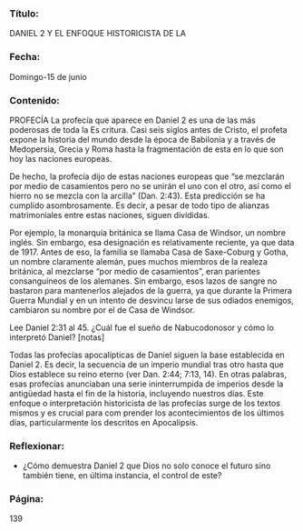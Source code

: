 ### Título:

DANIEL 2 Y EL ENFOQUE HISTORICISTA DE LA

### Fecha:

Domingo-15 de junio

### Contenido:

PROFECÍA
La profecía que aparece en Daniel 2 es una de las más poderosas de toda la Es­
critura. Casi seis siglos antes de Cristo, el profeta expone la historia del mundo
desde la época de Babilonia y a través de Medopersia, Grecia y Roma hasta la
fragmentación de esta en lo que son hoy las naciones europeas.

De hecho, la profecía dijo de estas naciones europeas que “se mezclarán
por medio de casamientos pero no se unirán el uno con el otro, así como el
hierro no se mezcla con la arcilla” (Dan. 2:43). Esta predicción se ha cumplido
asombrosamente. Es decir, a pesar de todo tipo de alianzas matrimoniales entre
estas naciones, siguen divididas.

Por ejemplo, la monarquía británica se llama Casa de Windsor, un nombre
inglés. Sin embargo, esa designación es relativamente reciente, ya que data de 1917. Antes de eso, la familia se llamaba Casa de Saxe-Coburg y Gotha, un nombre
claramente alemán, pues muchos miembros de la realeza británica, al mezclarse
“por medio de casamientos”, eran parientes consanguíneos de los alemanes.
Sin embargo, esos lazos de sangre no bastaron para mantenerlos alejados de la
guerra, ya que durante la Primera Guerra Mundial y en un intento de desvincu­
larse de sus odiados enemigos, cambiaron su nombre por el de Casa de Windsor.

Lee Daniel 2:31 al 45. ¿Cuál fue el sueño de Nabucodonosor y cómo lo
interpretó Daniel? [notas]

Todas las profecías apocalípticas de Daniel siguen la base establecida en
Daniel 2. Es decir, la secuencia de un imperio mundial tras otro hasta que Dios
establece su reino eterno (ver Dan. 2:44; 7:13, 14). En otras palabras, esas profecías
anunciaban una serie ininterrumpida de imperios desde la antigüedad hasta
el fin de la historia, incluyendo nuestros días. Este enfoque o interpretación
historicista de las profecías surge de los textos mismos y es crucial para com­
prender los acontecimientos de los últimos días, particularmente los descritos
en Apocalipsis.

### Reflexionar:

- ¿Cómo demuestra Daniel 2 que Dios no solo conoce el futuro sino también tiene,
  en última instancia, el control de este?

### Página:

139
